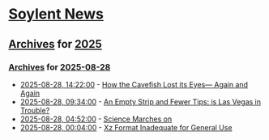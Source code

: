 # [Soylent News](../../../README.md)

## [Archives](../../index.md) for [2025](../index.md)

### [Archives](../../index.md) for [2025-08-28](index.md)

* [2025-08-28, 14:22:00](https://soylentnews.org/article.pl?sid=25/08/27/1449220&from=rss) - [How the Cavefish Lost its Eyes— Again and Again](https://soylentnews.org/article.pl?sid=25/08/27/1449220&from=rss)
* [2025-08-28, 09:34:00](https://soylentnews.org/article.pl?sid=25/08/27/2323243&from=rss) - [An Empty Strip and Fewer Tips: is Las Vegas in Trouble?](https://soylentnews.org/article.pl?sid=25/08/27/2323243&from=rss)
* [2025-08-28, 04:52:00](https://soylentnews.org/article.pl?sid=25/08/27/1232257&from=rss) - [Science Marches on](https://soylentnews.org/article.pl?sid=25/08/27/1232257&from=rss)
* [2025-08-28, 00:04:00](https://soylentnews.org/article.pl?sid=25/08/27/1225221&from=rss) - [Xz Format Inadequate for General Use](https://soylentnews.org/article.pl?sid=25/08/27/1225221&from=rss)
